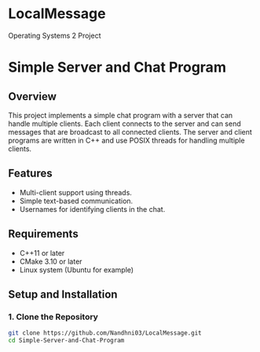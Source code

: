 # LocalMessage
Operating Systems 2 Project

# Simple Server and Chat Program

## Overview
This project implements a simple chat program with a server that can handle multiple clients. Each client connects to the server and can send messages that are broadcast to all connected clients. The server and client programs are written in C++ and use POSIX threads for handling multiple clients.

## Features
- Multi-client support using threads.
- Simple text-based communication.
- Usernames for identifying clients in the chat.

## Requirements
- C++11 or later
- CMake 3.10 or later
- Linux system (Ubuntu for example)

## Setup and Installation

### 1. Clone the Repository
```bash
git clone https://github.com/Nandhni03/LocalMessage.git
cd Simple-Server-and-Chat-Program
